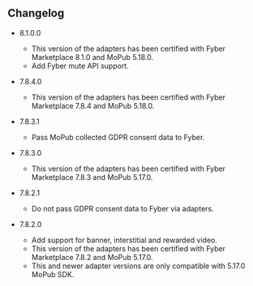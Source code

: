 ## Changelog
  * 8.1.0.0
    * This version of the adapters has been certified with Fyber Marketplace 8.1.0 and MoPub 5.18.0.
    * Add Fyber mute API support.

  * 7.8.4.0
    * This version of the adapters has been certified with Fyber Marketplace 7.8.4 and MoPub 5.18.0.
    
  * 7.8.3.1
    * Pass MoPub collected GDPR consent data to Fyber.

  * 7.8.3.0
    * This version of the adapters has been certified with Fyber Marketplace 7.8.3 and MoPub 5.17.0.

  * 7.8.2.1
    * Do not pass GDPR consent data to Fyber via adapters.

  * 7.8.2.0
    * Add support for banner, interstitial and rewarded video.
    * This version of the adapters has been certified with Fyber Marketplace 7.8.2 and MoPub 5.17.0.
    * This and newer adapter versions are only compatible with 5.17.0 MoPub SDK.
